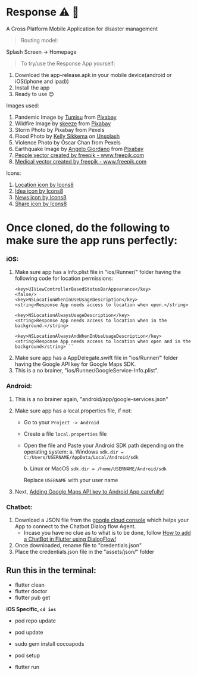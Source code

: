 # Response ⚠️ 📱

A Cross Platform Mobile Application for disaster management

> Routing model:

Splash Screen -> Homepage

> To try/use the Response App yourself:
1. Download the app-release.apk in your mobile device(android or iOS(iphone and ipad))
2. Install the app
3. Ready to use 😊

Images used:
1. Pandemic Image by <a href="https://pixabay.com/users/Tumisu-148124/?utm_source=link-attribution&amp;utm_medium=referral&amp;utm_campaign=image&amp;utm_content=4914028">Tumisu</a> from <a href="https://pixabay.com/?utm_source=link-attribution&amp;utm_medium=referral&amp;utm_campaign=image&amp;utm_content=4914028">Pixabay</a>
2. Wildfire Image by <a href="https://pixabay.com/users/skeeze-272447/?utm_source=link-attribution&amp;utm_medium=referral&amp;utm_campaign=image&amp;utm_content=1105209">skeeze</a> from <a href="https://pixabay.com/?utm_source=link-attribution&amp;utm_medium=referral&amp;utm_campaign=image&amp;utm_content=1105209">Pixabay</a>
3. Storm Photo by Pixabay from Pexels
4. Flood <span>Photo by <a href="https://unsplash.com/@kellysikkema?utm_source=unsplash&amp;utm_medium=referral&amp;utm_content=creditCopyText">Kelly Sikkema</a> on <a href="https://unsplash.com/?utm_source=unsplash&amp;utm_medium=referral&amp;utm_content=creditCopyText">Unsplash</a></span>
5. Violence Photo by Oscar Chan from Pexels
6. Earthquake Image by <a href="https://pixabay.com/users/Angelo_Giordano-753934/?utm_source=link-attribution&amp;utm_medium=referral&amp;utm_campaign=image&amp;utm_content=1665870">Angelo Giordano</a> from <a href="https://pixabay.com/?utm_source=link-attribution&amp;utm_medium=referral&amp;utm_campaign=image&amp;utm_content=1665870">Pixabay</a>
7. <a href='https://www.freepik.com/free-photos-vectors/people'>People vector created by freepik - www.freepik.com</a>
8. <a href='https://www.freepik.com/vectors/medical'>Medical vector created by freepik - www.freepik.com</a>


Icons:
1. <a href="https://icons8.com/icon/86478/location">Location icon by Icons8</a>
2. <a href="https://icons8.com/icon/74/idea">Idea icon by Icons8</a>
3. <a href="https://icons8.com/icon/88625/news">News icon by Icons8</a>
4. <a href="https://icons8.com/icon/43720/share">Share icon by Icons8</a>


# Once cloned, do the following to make sure the app runs perfectly:

### iOS:
1. Make sure app has a Info.plist file in "ios/Runner/" folder having the following code for location permissions:
	```
	<key>UIViewControllerBasedStatusBarAppearance</key>
	<false/>
	<key>NSLocationWhenInUseUsageDescription</key>
	<string>Response App needs access to location when open.</string>

	<key>NSLocationAlwaysUsageDescription</key>
	<string>Response App needs access to location when in the background.</string>

	<key>NSLocationAlwaysAndWhenInUseUsageDescription</key>
   <string>Response App needs access to location when open and in the background</string>```

3. Make sure app has a AppDelegate.swift  file in "ios/Runner/" folder having the Google API key for Google Maps SDK.
4. This is a no brainer, "ios/Runner/GoogleService-Info.plist".

### Android:
1. This is a no brainer again, "android/app/google-services.json"
2. Make sure app has a local.properties file, if not:
	* Go to your  `Project -> Android`
	* Create a file  `local.properties` file
	* Open the file and Paste your Android SDK path depending on the operating system:
		a. Windows
			`sdk.dir = C:/Users/USERNAME/AppData/Local/Android/sdk`

		b. Linux or MacOS
			`sdk.dir = /home/USERNAME/Android/sdk`

		Replace  `USERNAME`  with your user name

3. Next, [Adding Google Maps API key to Android App carefully!](https://developers.google.com/maps/documentation/android-sdk/get-api-key)

### Chatbot:
1. Download a JSON file from the [google cloud console](https://console.cloud.google.com/) which helps your App to connect to the Chatbot Dialog flow Agent.
	* Incase you have no clue as to what is to be done, follow [How to add a ChatBot in Flutter using DialogFlow!](https://medium.com/flutterdevs/chatbot-in-flutter-using-dialogflow-70e28665a827)
2. Once downloaded, rename file to "credentials.json"
3. Place the credentials.json file in the "assets/json/" folder

## Run this in the terminal:
- flutter clean
- flutter doctor
- flutter pub get

**iOS Specific, `cd ios`**
- pod repo update
- pod update
- sudo gem install cocoapods
- pod setup

- flutter run
